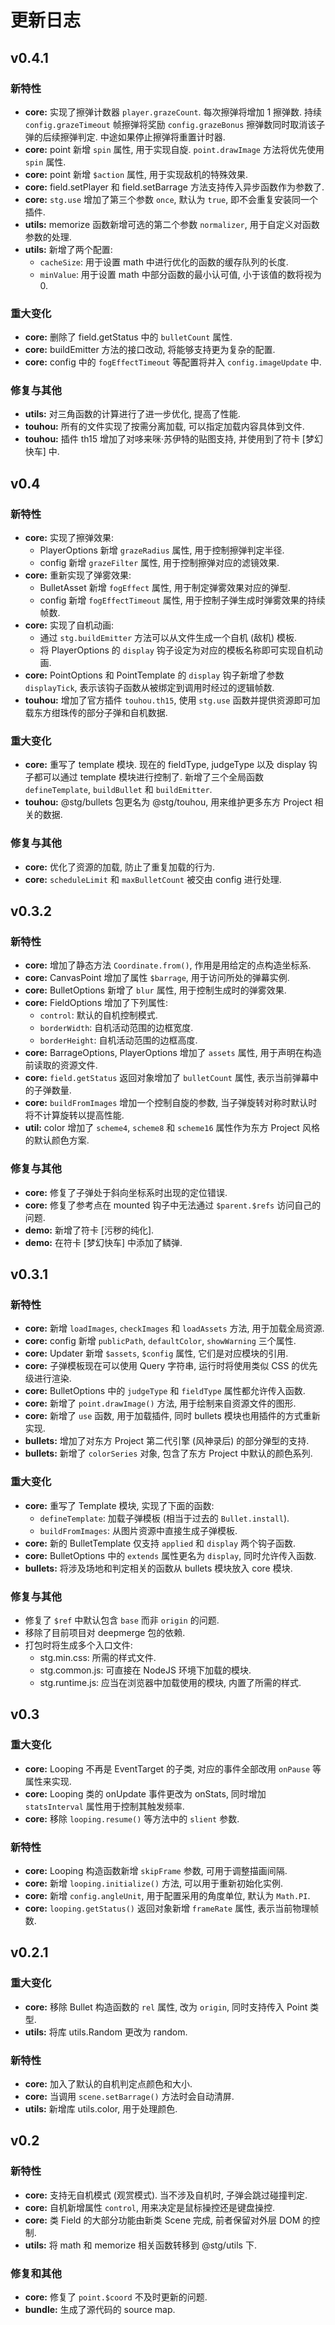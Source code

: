 # 更新日志

## v0.4.1

### 新特性

- **core:** 实现了擦弹计数器 `player.grazeCount`. 每次擦弹将增加 1 擦弹数. 持续 `config.grazeTimeout` 帧擦弹将奖励 `config.grazeBonus` 擦弹数同时取消该子弹的后续擦弹判定. 中途如果停止擦弹将重置计时器.
- **core:** point 新增 `spin` 属性, 用于实现自旋. `point.drawImage` 方法将优先使用 `spin` 属性.
- **core:** point 新增 `$action` 属性, 用于实现敌机的特殊效果.
- **core:** field.setPlayer 和 field.setBarrage 方法支持传入异步函数作为参数了.
- **core:** `stg.use` 增加了第三个参数 `once`, 默认为 `true`, 即不会重复安装同一个插件.
- **utils:** memorize 函数新增可选的第二个参数 `normalizer`, 用于自定义对函数参数的处理.
- **utils:** 新增了两个配置:
  - `cacheSize`: 用于设置 math 中进行优化的函数的缓存队列的长度.
  - `minValue`: 用于设置 math 中部分函数的最小认可值, 小于该值的数将视为 0.

### 重大变化

- **core:** 删除了 field.getStatus 中的 `bulletCount` 属性.
- **core:** buildEmitter 方法的接口改动, 将能够支持更为复杂的配置.
- **core:** config 中的 `fogEffectTimeout` 等配置将并入 `config.imageUpdate` 中.

### 修复与其他

- **utils:** 对三角函数的计算进行了进一步优化, 提高了性能.
- **touhou:** 所有的文件实现了按需分离加载, 可以指定加载内容具体到文件.
- **touhou:** 插件 th15 增加了对哆来咪·苏伊特的贴图支持, 并使用到了符卡 [梦幻快车] 中.

## v0.4

### 新特性

- **core:** 实现了擦弹效果:
  - PlayerOptions 新增 `grazeRadius` 属性, 用于控制擦弹判定半径.
  - config 新增 `grazeFilter` 属性, 用于控制擦弹对应的滤镜效果.
- **core:** 重新实现了弹雾效果:
  - BulletAsset 新增 `fogEffect` 属性, 用于制定弹雾效果对应的弹型.
  - config 新增 `fogEffectTimeout` 属性, 用于控制子弹生成时弹雾效果的持续帧数.
- **core:** 实现了自机动画:
  - 通过 `stg.buildEmitter` 方法可以从文件生成一个自机 (敌机) 模板.
  - 将 PlayerOptions 的 `display` 钩子设定为对应的模板名称即可实现自机动画.
- **core:** PointOptions 和 PointTemplate 的 `display` 钩子新增了参数 `displayTick`, 表示该钩子函数从被绑定到调用时经过的逻辑帧数.
- **touhou:** 增加了官方插件 `touhou.th15`, 使用 `stg.use` 函数并提供资源即可加载东方绀珠传的部分子弹和自机数据.

### 重大变化

- **core:** 重写了 template 模块. 现在的 fieldType, judgeType 以及 display 钩子都可以通过 template 模块进行控制了. 新增了三个全局函数 `defineTemplate`, `buildBullet` 和 `buildEmitter`.
- **touhou:** @stg/bullets 包更名为 @stg/touhou, 用来维护更多东方 Project 相关的数据.

### 修复与其他

- **core:** 优化了资源的加载, 防止了重复加载的行为.
- **core:** `scheduleLimit` 和 `maxBulletCount` 被交由 config 进行处理.

## v0.3.2

### 新特性

- **core:** 增加了静态方法 `Coordinate.from()`, 作用是用给定的点构造坐标系.
- **core:** CanvasPoint 增加了属性 `$barrage`, 用于访问所处的弹幕实例.
- **core:** BulletOptions 新增了 `blur` 属性, 用于控制生成时的弹雾效果.
- **core:** FieldOptions 增加了下列属性:
  - `control`: 默认的自机控制模式.
  - `borderWidth`: 自机活动范围的边框宽度.
  - `borderHeight`: 自机活动范围的边框高度.
- **core:** BarrageOptions, PlayerOptions 增加了 `assets` 属性, 用于声明在构造前读取的资源文件.
- **core:** `field.getStatus` 返回对象增加了 `bulletCount` 属性, 表示当前弹幕中的子弹数量.
- **core:** `buildFromImages` 增加一个控制自旋的参数, 当子弹旋转对称时默认时将不计算旋转以提高性能.
- **util:** color 增加了 `scheme4`, `scheme8` 和 `scheme16` 属性作为东方 Project 风格的默认颜色方案.

### 修复与其他

- **core:** 修复了子弹处于斜向坐标系时出现的定位错误.
- **core:** 修复了参考点在 mounted 钩子中无法通过 `$parent.$refs` 访问自己的问题.
- **demo:** 新增了符卡 [污秽的纯化].
- **demo:** 在符卡 [梦幻快车] 中添加了鳞弹.

## v0.3.1

### 新特性

- **core:** 新增 `loadImages`, `checkImages` 和 `loadAssets` 方法, 用于加载全局资源.
- **core:** config 新增 `publicPath`, `defaultColor`, `showWarning` 三个属性.
- **core:** Updater 新增 `$assets`, `$config` 属性, 它们是对应模块的引用.
- **core:** 子弹模板现在可以使用 Query 字符串, 运行时将使用类似 CSS 的优先级进行渲染.
- **core:** BulletOptions 中的 `judgeType` 和 `fieldType` 属性都允许传入函数.
- **core:** 新增了 `point.drawImage()` 方法, 用于绘制来自资源文件的图形.
- **core:** 新增了 `use` 函数, 用于加载插件, 同时 bullets 模块也用插件的方式重新实现.
- **bullets:** 增加了对东方 Project 第二代引擎 (风神录后) 的部分弹型的支持.
- **bullets:** 新增了 `colorSeries` 对象, 包含了东方 Project 中默认的颜色系列.

### 重大变化

- **core:** 重写了 Template 模块, 实现了下面的函数:
  - `defineTemplate`: 加载子弹模板 (相当于过去的 `Bullet.install`).
  - `buildFromImages`: 从图片资源中直接生成子弹模板.
- **core:** 新的 BulletTemplate 仅支持 `applied` 和 `display` 两个钩子函数.
- **core:** BulletOptions 中的 `extends` 属性更名为 `display`, 同时允许传入函数.
- **bullets:** 将涉及场地和判定相关的函数从 bullets 模块放入 core 模块.

### 修复与其他

- 修复了 `$ref` 中默认包含 `base` 而非 `origin` 的问题.
- 移除了目前项目对 deepmerge 包的依赖.
- 打包时将生成多个入口文件:
  - stg.min.css: 所需的样式文件.
  - stg.common.js: 可直接在 NodeJS 环境下加载的模块.
  - stg.runtime.js: 应当在浏览器中加载使用的模块, 内置了所需的样式.

## v0.3

### 重大变化

- **core:** Looping 不再是 EventTarget 的子类, 对应的事件全部改用 `onPause` 等属性来实现.
- **core:** Looping 类的 onUpdate 事件更改为 onStats, 同时增加 `statsInterval` 属性用于控制其触发频率.
- **core:** 移除 `looping.resume()` 等方法中的 `slient` 参数.

### 新特性

- **core:** Looping 构造函数新增 `skipFrame` 参数, 可用于调整描画间隔.
- **core:** 新增 `looping.initialize()` 方法, 可以用于重新初始化实例.
- **core:** 新增 `config.angleUnit`, 用于配置采用的角度单位, 默认为 `Math.PI`.
- **core:** `looping.getStatus()` 返回对象新增 `frameRate` 属性, 表示当前物理帧数.

## v0.2.1

### 重大变化

- **core:** 移除 Bullet 构造函数的 `rel` 属性, 改为 `origin`, 同时支持传入 Point 类型.
- **utils:** 将库 utils.Random 更改为 random.

### 新特性

- **core:** 加入了默认的自机判定点颜色和大小.
- **core:** 当调用 `scene.setBarrage()` 方法时会自动清屏.
- **utils:** 新增库 utils.color, 用于处理颜色.

## v0.2

### 新特性

- **core:** 支持无自机模式 (观赏模式). 当不涉及自机时, 子弹会跳过碰撞判定.
- **core:** 自机新增属性 `control`, 用来决定是鼠标操控还是键盘操控.
- **core:** 类 Field 的大部分功能由新类 Scene 完成, 前者保留对外层 DOM 的控制.
- **utils:** 将 math 和 memorize 相关函数转移到 @stg/utils 下.

### 修复和其他

- **core:** 修复了 `point.$coord` 不及时更新的问题.
- **bundle:** 生成了源代码的 source map.


